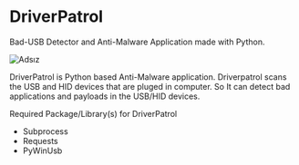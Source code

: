 # DriverPatrol
Bad-USB Detector and Anti-Malware Application made with Python.

![Adsız](https://github.com/Elexs1zz/DrivePatrol/assets/139502497/bc26a972-7a91-4481-8627-c73960e1e19a)

DriverPatrol is Python based Anti-Malware application. Driverpatrol scans the USB and HID devices that are pluged in computer.
So It can detect bad applications and payloads in the USB/HID devices.


Required Package/Library(s) for DriverPatrol

- Subprocess
- Requests
- PyWinUsb

